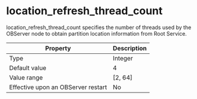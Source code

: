 location_refresh_thread_count
==================================================

location_refresh_thread_count specifies the number of threads used by the OBServer node to obtain partition location information from Root Service.


| **Property** | **Description** |
|------------------|-----------|
| Type | Integer |
| Default value | 4 |
| Value range | \[2, 64\] |
| Effective upon an OBServer restart | No |



